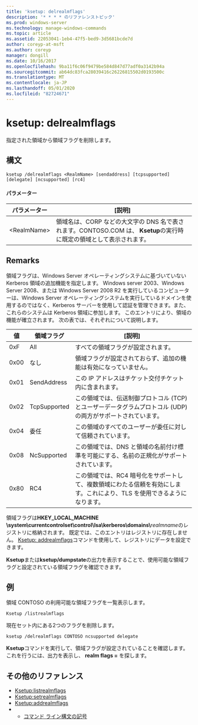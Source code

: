 ```yaml
---
title: 'ksetup: delrealmflags'
description: '* * * * のリファレンストピック'
ms.prod: windows-server
ms.technology: manage-windows-commands
ms.topic: article
ms.assetid: 22053041-1eb4-47f5-bed9-3d5681bcde7d
author: coreyp-at-msft
ms.author: coreyp
manager: dongill
ms.date: 10/16/2017
ms.openlocfilehash: 9ba11f6c06f9479be584d847d77adf0a3142b94a
ms.sourcegitcommit: ab64dc83fca28039416c26226815502d0193500c
ms.translationtype: MT
ms.contentlocale: ja-JP
ms.lasthandoff: 05/01/2020
ms.locfileid: "82724671"
---
```

# <a name="ksetupdelrealmflags"></a>ksetup: delrealmflags



指定された領域から領域フラグを削除します。 

## <a name="syntax"></a>構文

```
ksetup /delrealmflags <RealmName> [sendaddress] [tcpsupported] [delegate] [ncsupported] [rc4]
```

#### <a name="parameters"></a>パラメーター

|パラメーター|[説明]|
|---------|-----------|
|\<RealmName>|領域名は、CORP などの大文字の DNS 名で表されます。CONTOSO.COM は、 **Ksetup**の実行時に既定の領域として表示されます。|

## <a name="remarks"></a>Remarks

領域フラグは、Windows Server オペレーティングシステムに基づいていない Kerberos 領域の追加機能を指定します。 Windows server 2003、Windows Server 2008、または Windows Server 2008 R2 を実行しているコンピューターは、Windows Server オペレーティングシステムを実行しているドメインを使用するのではなく、Kerberos サーバーを使用して認証を管理できます。また、これらのシステムは Kerberos 領域に参加します。 このエントリにより、領域の機能が確立されます。 次の表では、それぞれについて説明します。

|値|領域フラグ|[説明]|
|-----|----------|-----------|
|0xF|All|すべての領域フラグが設定されます。|
|0x00|なし|領域フラグが設定されておらず、追加の機能は有効になっていません。|
|0x01|SendAddress|この IP アドレスはチケット交付チケット内に含まれます。|
|0x02|TcpSupported|この領域では、伝送制御プロトコル (TCP) とユーザーデータグラムプロトコル (UDP) の両方がサポートされています。|
|0x04|委任|この領域のすべてのユーザーが委任に対して信頼されています。|
|0x08|NcSupported|この領域では、DNS と領域の名前付け標準を可能にする、名前の正規化がサポートされています。|
|0x80|RC4|この領域では、RC4 暗号化をサポートして、複数領域にわたる信頼を有効にします。これにより、TLS を使用できるようになります。|

領域フラグは**HKEY_LOCAL_MACHINE \system\currentcontrolset\control\lsa\kerberos\domains\\**<em>realmname</em>のレジストリに格納されます。 既定では、このエントリはレジストリに存在しません。 [Ksetup: addrealmflags](ksetup-addrealmflags.md)コマンドを使用して、レジストリにデータを設定できます。

**Ksetup**または**ksetup/dumpstate**の出力を表示することで、使用可能な領域フラグと設定されている領域フラグを確認できます。

## <a name="examples"></a>例

領域 CONTOSO の利用可能な領域フラグを一覧表示します。
```
Ksetup /listrealmflags
```
現在セット内にある2つのフラグを削除します。
```
ksetup /delrealmflags CONTOSO ncsupported delegate
```
**Ksetup**コマンドを実行して、領域フラグが設定されていることを確認します。これを行うには、出力を表示し、 **realm flags =** を探します。

## <a name="additional-references"></a>その他のリファレンス

-   [Ksetup:listrealmflags](ksetup-listrealmflags.md)
-   [Ksetup:setrealmflags](ksetup-setrealmflags.md)
-   [Ksetup:addrealmflags](ksetup-addrealmflags.md)
-   - [コマンド ライン構文の記号](command-line-syntax-key.md)